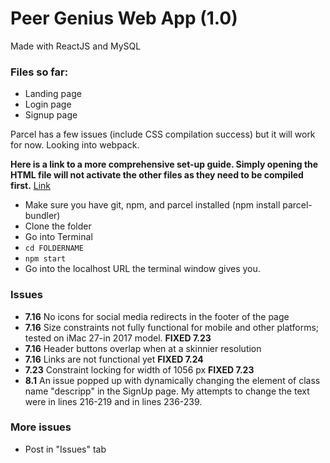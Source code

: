 # Peer Genius Web App (1.0)

Made with ReactJS and MySQL

### Files so far:

- Landing page
- Login page
- Signup page

Parcel has a few issues (include CSS compilation success) but it will work for now. Looking into webpack.

**Here is a link to a more comprehensive set-up guide. Simply opening the HTML file will not activate the other files as they need to be compiled first.** [Link](https://github.com/BrianSongDev/peer-genius/blob/master/setup.md)

- Make sure you have git, npm, and parcel installed (npm install parcel-bundler)
- Clone the folder
- Go into Terminal
- `cd FOLDERNAME`
- `npm start`
- Go into the localhost URL the terminal window gives you.

### Issues

- **7.16** No icons for social media redirects in the footer of the page
- **7.16** Size constraints not fully functional for mobile and other platforms; tested on iMac 27-in 2017 model. **FIXED 7.23**
- **7.16** Header buttons overlap when at a skinnier resolution
- **7.16** Links are not functional yet **FIXED 7.24**
- **7.23** Constraint locking for width of 1056 px **FIXED 7.23**
- **8.1** An issue popped up with dynamically changing the element of class name "descripp" in the SignUp page. My attempts to change the text were in lines 216-219 and in lines 236-239.

### More issues

- Post in "Issues" tab
